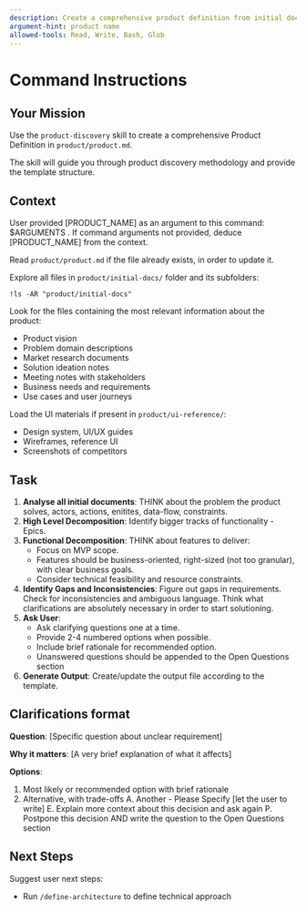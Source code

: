 ```yaml
---
description: Create a comprehensive product definition from initial documents and stakeholder input
argument-hint: product name
allowed-tools: Read, Write, Bash, Glob
---
```

# Command Instructions

## Your Mission

Use the `product-discovery` skill to create a comprehensive Product Definition in `product/product.md`.

The skill will guide you through product discovery methodology and provide the template structure.

## Context

User provided [PRODUCT_NAME] as an argument to this command: $ARGUMENTS .
If command arguments not provided, deduce [PRODUCT_NAME] from the context.

Read `product/product.md` if the file already exists, in order to update it.

Explore all files in `product/initial-docs/` folder and its subfolders:

`!ls -AR "product/initial-docs"`

Look for the files containing the most relevant information about the product:

- Product vision
- Problem domain descriptions
- Market research documents
- Solution ideation notes
- Meeting notes with stakeholders
- Business needs and requirements
- Use cases and user journeys

Load the UI materials if present in `product/ui-reference/`:

- Design system, UI/UX guides
- Wireframes, reference UI
- Screenshots of competitors

## Task

1. **Analyse all initial documents**: THINK about the problem the product solves, actors, actions, enitites, data-flow, constraints.
2. **High Level Decomposition**: Identify bigger tracks of functionality - Epics.
3. **Functional Decomposition**: THINK about features to deliver:
   - Focus on MVP scope.
   - Features should be business-oriented, right-sized (not too granular), with clear business goals.
   - Consider technical feasibility and resource constraints.
4. **Identify Gaps and Inconsistencies**: Figure out gaps in requirements. Check for inconsistencies and ambiguous language. Think what clarifications are absolutely necessary in order to start solutioning.
5. **Ask User**:
   - Ask clarifying questions one at a time.
   - Provide 2-4 numbered options when possible.
   - Include brief rationale for recommended option.
   - Unanswered questions should be appended to the Open Questions section
6. **Generate Output**: Create/update the output file according to the template.

## Clarifications format

**Question**: [Specific question about unclear requirement]

**Why it matters**: [A very brief explanation of what it affects]

**Options**:

1. Most likely or recommended option with brief rationale
2. Alternative, with trade-offs
A. Another - Please Specify [let the user to write]
E. Explain more context about this decision and ask again
P. Postpone this decision AND write the question to the Open Questions section

## Next Steps

Suggest user next steps:

- Run `/define-architecture` to define technical approach
